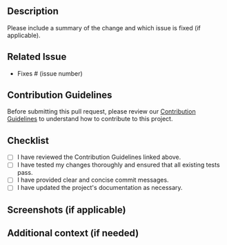 <!-- DO NOT IGNORE THE TEMPLATE!

Thank you for contributing!

Before submitting the PR, please make sure you do the following:

- Read the [Contributing Guide](https://github.com/zayne-labs/contribute).
- Check that there isn't already a PR that solves the problem the same way to avoid creating a duplicate.
- Provide a description in this PR that addresses **what** the PR is solving, or reference the issue that it solves (e.g. `fixes #123`).
- Ideally, include relevant tests that fail without this PR but pass with it.

-->

## Description

Please include a summary of the change and which issue is fixed (if applicable).

## Related Issue

-  Fixes # (issue number)

## Contribution Guidelines

Before submitting this pull request, please review our [Contribution Guidelines](https://github.com/zayne-labs/CONTRIBUTING.md) to understand how to contribute to this project.

## Checklist

-  [ ] I have reviewed the Contribution Guidelines linked above.
-  [ ] I have tested my changes thoroughly and ensured that all existing tests pass.
-  [ ] I have provided clear and concise commit messages.
-  [ ] I have updated the project's documentation as necessary.

## Screenshots (if applicable)

<!-- Add screenshots or images here if your changes include visual elements -->

## Additional context (if needed)

<!-- Add any additional information or context about the changes in this pull request -->
